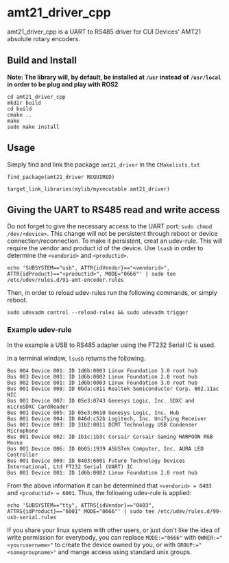 # amt21_driver_cpp
amt21_driver_cpp is a UART to RS485 driver for CUI Devices' AMT21 absolute rotary encoders.

## Build and Install ##
**Note: The library will, by default, be installed at `/usr` instead of `/usr/local` in order to be plug and play with ROS2**

    cd amt21_driver_cpp
    mkdir build
    cd build
    cmake ..
    make
    sudo make install

## Usage ##

Simply find and link the package `amt21_driver` in the `CMakelists.txt`

    find_package(amt21_driver REQUIRED)

    target_link_libraries(mylib/myxecutable amt21_driver)


## Giving the UART to RS485 read and write access ##

Do not forget to give the necessary access to the UART port: `sudo chmod /dev/<device>`. This
change will not be persistent through reboot or device connection/reconnection.
To make it persistent, creat an udev-rule. This will require the vendor and product id of the device.
Use `lsusb` in order to determine the `<vendorid>` and `<productid>`. 

    echo 'SUBSYSTEM=="usb", ATTR{idVendor}=="<vendorid>", ATTR{idProduct}=="<productid>", MODE="0666"' | sudo tee /etc/udev/rules.d/91-amt-encoder.rules
Then, in order to reload udev-rules run the following commands, or simply reboot. 
    
    sudo udevadm control --reload-rules && sudo udevadm trigger

    
### Example udev-rule ###

In the example a USB to RS485 adapter using the FT232 Serial IC is used.

In a terminal window, `lsusb` returns the following.
    
    Bus 004 Device 001: ID 1d6b:0003 Linux Foundation 3.0 root hub
    Bus 003 Device 001: ID 1d6b:0002 Linux Foundation 2.0 root hub
    Bus 002 Device 001: ID 1d6b:0003 Linux Foundation 3.0 root hub
    Bus 001 Device 008: ID 0bda:c811 Realtek Semiconductor Corp. 802.11ac NIC
    Bus 001 Device 007: ID 05e3:0743 Genesys Logic, Inc. SDXC and microSDXC CardReader
    Bus 001 Device 005: ID 05e3:0610 Genesys Logic, Inc. Hub
    Bus 001 Device 004: ID 046d:c52b Logitech, Inc. Unifying Receiver
    Bus 001 Device 003: ID 31b2:0011 DCMT Technology USB Condenser Microphone
    Bus 001 Device 002: ID 1b1c:1b3c Corsair Corsair Gaming HARPOON RGB Mouse
    Bus 001 Device 006: ID 0b05:1939 ASUSTek Computer, Inc. AURA LED Controller
    Bus 001 Device 009: ID 0403:6001 Future Technology Devices International, Ltd FT232 Serial (UART) IC
    Bus 001 Device 001: ID 1d6b:0002 Linux Foundation 2.0 root hub

From the above information it can be determined that `<vendorid> = 0403` and `<productid> = 6001`.
Thus, the following udev-rule is applied:

    echo 'SUBSYSTEM=="tty", ATTRS{idVendor}=="0403", ATTRS{idProduct}=="6001" MODE="0666"' | sudo tee /etc/udev/rules.d/99-usb-serial.rules

If you share your linux system with other users, or just don't like the
idea of write permission for everybody, you can replace `MODE:="0666"` with
`OWNER:="<yourusername>"` to create the device owned by you, or with
`GROUP:="<somegroupname>"` and mange access using standard unix groups.
